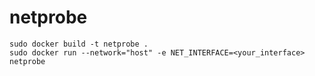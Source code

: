 # netprobe

```
sudo docker build -t netprobe .
sudo docker run --network="host" -e NET_INTERFACE=<your_interface> netprobe
```

<!--`sudo pip install scapy==2.2.0-dev`-->
